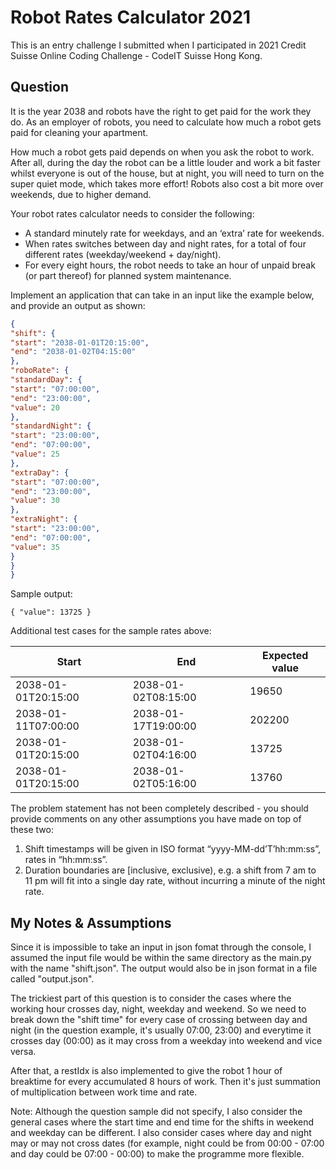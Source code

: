 # Robot Rates Calculator 2021

This is an entry challenge I submitted when I participated in 2021 Credit Suisse Online Coding Challenge - CodeIT Suisse Hong Kong.

## Question

It is the year 2038 and robots have the right to get paid for the work they do. As an employer of robots, you need to calculate how much a robot gets paid for cleaning your apartment.

How much a robot gets paid depends on when you ask the robot to work. After all, during the day the robot can be a little louder and work a bit faster whilst everyone is out of the house, but at night, you will need to turn on the super quiet mode, which takes more effort! Robots also cost a bit more over weekends, due to higher demand.

Your robot rates calculator needs to consider the following:

- A standard minutely rate for weekdays, and an ‘extra’ rate for weekends.
- When rates switches between day and night rates, for a total of four different rates (weekday/weekend + day/night).
- For every eight hours, the robot needs to take an hour of unpaid break (or part thereof) for planned system maintenance.

Implement an application that can take in an input like the example below, and provide an output as shown:
```json
{
"shift": {
"start": "2038-01-01T20:15:00",
"end": "2038-01-02T04:15:00"
},
"roboRate": {
"standardDay": {
"start": "07:00:00",
"end": "23:00:00",
"value": 20
},
"standardNight": {
"start": "23:00:00",
"end": "07:00:00",
"value": 25
},
"extraDay": {
"start": "07:00:00",
"end": "23:00:00",
"value": 30
},
"extraNight": {
"start": "23:00:00",
"end": "07:00:00",
"value": 35
}
}
}
```
Sample output:

`{ "value": 13725 }`

Additional test cases for the sample rates above:

| Start | End | Expected value |
| ----- | --- | -------------- |
| 2038-01-01T20:15:00 | 2038-01-02T08:15:00 | 19650 |
| 2038-01-11T07:00:00 | 2038-01-17T19:00:00 | 202200 |
| 2038-01-01T20:15:00 | 2038-01-02T04:16:00 | 13725 |
| 2038-01-01T20:15:00 | 2038-01-02T05:16:00 | 13760 |

The problem statement has not been completely described - you should provide comments on any other assumptions you have made on top of these two:

1. Shift timestamps will be given in ISO format “yyyy-MM-dd’T’hh:mm:ss”, rates in “hh:mm:ss”.
2. Duration boundaries are \[inclusive, exclusive), e.g. a shift from 7 am to 11 pm will fit into a single day rate, without incurring a minute of the night rate.

## My Notes & Assumptions

Since it is impossible to take an input in json fomat through the console, I assumed the input file would be within the same directory as the main.py with the name "shift.json". The output would also be in json format in a file called "output.json".

The trickiest part of this question is to consider the cases where the working hour crosses day, night, weekday and weekend. So we need to break down the "shift time" for every case of crossing between day and night (in the question example, it's usually 07:00, 23:00) and everytime it crosses day (00:00) as it may cross from a weekday into weekend and vice versa.

After that, a restIdx is also implemented to give the robot 1 hour of breaktime for every accumulated 8 hours of work. Then it's just summation of multiplication between work time and rate.

Note: Although the question sample did not specify, I also consider the general cases where the start time and end time for the shifts in weekend and weekday can be different. I also consider cases where day and night may or may not cross dates (for example, night could be from 00:00 - 07:00 and day could be 07:00 - 00:00) to make the programme more flexible.
